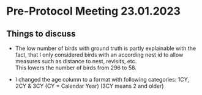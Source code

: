 # Pre-Protocol Meeting 23.01.2023

## Things to discuss

- The low number of birds with ground truth is partly explainable with the fact, that I only considered birds with an according nest id to allow measures such as distance to nest, revisits, etc. <br> This lowers the number of birds from 296 to 58.

- I changed the age column to a format with following categories: 1CY, 2CY & 3CY (CY = Calendar Year) (3CY means 2 and older)

